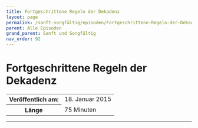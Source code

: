 ```yaml
---
title: Fortgeschrittene Regeln der Dekadenz
layout: page
permalink: /sanft-sorgfältig/episoden/Fortgeschrittene-Regeln-der-Dekadenz
parent: Alle Episoden
grand_parent: Sanft und Sorgfältig
nav_order: 92
---
```


# Fortgeschrittene Regeln der Dekadenz
<table class="resp-table dcf-table dcf-table-responsive dcf-table-bordered dcf-table-striped dcf-w-100%">
                    <tbody>
                        <tr>
                            <th scope="row">Veröffentlich am:</th>
                            <td data-label="Veröffentlich am:">18. Januar 2015</td>
                        </tr>
                        <tr>
                            <th scope="row">Länge </th>
                            <td data-label="Länge ">75 Minuten</td>
                        </tr></tbody>
                </table>

***

